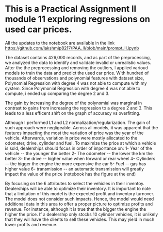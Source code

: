 # This is a Practical Assignment II module 11 exploring regressions on used car prices.

All the updates to the notebook are available in the link https://github.com/lakshmip8217/PAA_II/blob/main/prompt_II.ipynb

The dataset contains 426,000 records, and as part of the preprocessing, we analyzed the data to identify and validate invalid or unrealistic values.
After the the preprocessing and removing the outliers, I applied varioud models to train the data and predict the used car price. With hundred of thousands of observations and polynomial features with dataset size, Polynomial Regression with degree 4 was not able to compute with my system. Since Polymonial Regression with degree 4 was not able to compute, i ended up comparing the degree 2 and 3.

The gain by increasing the degree of the polynomial was marginal in contrast to gains from increasing the regression to a degree 2 and 3. This leads to a less efficent shift on the graph of accuracy vs overfitting.

Although I performed L1 and L2 normalization/regularization. The gain of such approach were negligeable. Across all models, it was apparent that the features impacting the most the variation of price was the year of the vehicle. Afterwards, variation in price were mostly allocated to the odometer, drive, cylinder and fuel.
To maximize the price at which a vehicle is sold, dealerships should focus in order of importance on: 1- Year of the vehicle -- the younger the better 2- The odometer -- the lower the km the better 3- the drive -- higher value when forward or rear wheel 4- Cylinders -- the bigger the engine the more expensive the car 5- Fuel -- gas has higher value 6- transmission -- an automatic transmission will greatly impact the value of the price (notebook has the figure at the end)

By focusing on the 6 attributes to select the vehicles in their inventoy. Dealerships will be able to optimize their inventory. It is important to note that a limitation of this model is the expected profit and inventory turnover. The model does not consider such impacts. Hence, the model would need additional data in this area to offer a proper picture to optimize profits and revenue. For instance, although it is true that the bigger the engine the higher the price. If a dealership only stocks 10 cylinder vehicles, it is unlikely that they will have the clients to sell these vehicles. This may yield in much lower profits and revenue.

